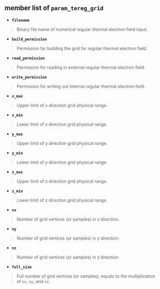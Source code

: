 ## member list of **``param_tereg_grid``**

- **``filename``**
> Binary file name of numerical regular thermal electron field input.

- **``build_permission``**
> Permission for building the grid for regular thermal electron field.

- **``read_permission``**
> Permission for reading in external regular thermal electron field.

- **``write_permission``**
> Permission for writing out internal regular thermal electron field.

- **``x_max``**
> Upper limit of x direction grid physical range.

- **``x_min``**
> Lower limit of x direction grid physical range.

- **``y_max``**
> Upper limit of y direction grid physical range.

- **``y_min``**
> Lower limit of y direction grid physical range.

- **``z_max``**
> Upper limit of z direction grid physical range.

- **``z_min``**
> Lower limit of z direction grid physical range.

- **``nx``**
> Number of grid vertices (or samples) in x direction.

- **``ny``**
> Number of grid vertices (or samples) in y direction.

- **``nz``**
> Number of grid vertices (or samples) in z direction.

- **``full_size``**
> Full number of grid vertices (or samples), equals to the multiplication of ``nx``, ``ny``, and ``nz``.
